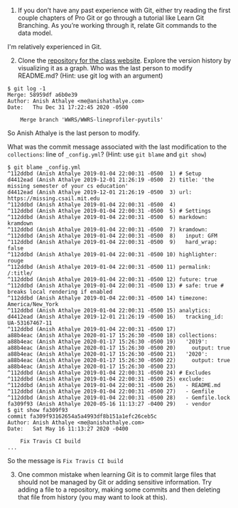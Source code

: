 1. If you don’t have any past experience with Git, either try reading the first couple chapters of Pro Git or go through a tutorial like Learn Git Branching. As you’re working through it, relate Git commands to the data model.

I'm relatively experienced in Git.

2. Clone the [repository for the class website](https://github.com/missing-semester/missing-semester).
Explore the version history by visualizing it as a graph.
Who was the last person to modify README.md? (Hint: use git log with an argument)

```console
$ git log -1
Merge: 58959df a6b0e39
Author: Anish Athalye <me@anishathalye.com>
Date:   Thu Dec 31 17:22:45 2020 -0500

    Merge branch 'WWRS/WWRS-lineprofiler-pyutils'
```
So Anish Athalye is the last person to modify.

What was the commit message associated with the last modification to the `collections`: line of `_config.yml`? (Hint: use `git blame` and `git show`)

```console
$ git blame _config.yml
^112ddbd (Anish Athalye 2019-01-04 22:00:31 -0500  1) # Setup
d4412ead (Anish Athalye 2019-12-01 21:26:19 -0500  2) title: 'the missing semester of your cs education'
d4412ead (Anish Athalye 2019-12-01 21:26:19 -0500  3) url: https://missing.csail.mit.edu
^112ddbd (Anish Athalye 2019-01-04 22:00:31 -0500  4) 
^112ddbd (Anish Athalye 2019-01-04 22:00:31 -0500  5) # Settings
^112ddbd (Anish Athalye 2019-01-04 22:00:31 -0500  6) markdown: kramdown
^112ddbd (Anish Athalye 2019-01-04 22:00:31 -0500  7) kramdown:
^112ddbd (Anish Athalye 2019-01-04 22:00:31 -0500  8)   input: GFM
^112ddbd (Anish Athalye 2019-01-04 22:00:31 -0500  9)   hard_wrap: false
^112ddbd (Anish Athalye 2019-01-04 22:00:31 -0500 10) highlighter: rouge
^112ddbd (Anish Athalye 2019-01-04 22:00:31 -0500 11) permalink: /:title/
^112ddbd (Anish Athalye 2019-01-04 22:00:31 -0500 12) future: true
^112ddbd (Anish Athalye 2019-01-04 22:00:31 -0500 13) # safe: true # breaks local rendering if enabled
^112ddbd (Anish Athalye 2019-01-04 22:00:31 -0500 14) timezone: America/New_York
^112ddbd (Anish Athalye 2019-01-04 22:00:31 -0500 15) analytics:
d4412ead (Anish Athalye 2019-12-01 21:26:19 -0500 16)   tracking_id: UA-53167467-11
^112ddbd (Anish Athalye 2019-01-04 22:00:31 -0500 17) 
a88b4eac (Anish Athalye 2020-01-17 15:26:30 -0500 18) collections:
a88b4eac (Anish Athalye 2020-01-17 15:26:30 -0500 19)   '2019':
a88b4eac (Anish Athalye 2020-01-17 15:26:30 -0500 20)     output: true
a88b4eac (Anish Athalye 2020-01-17 15:26:30 -0500 21)   '2020':
a88b4eac (Anish Athalye 2020-01-17 15:26:30 -0500 22)     output: true
a88b4eac (Anish Athalye 2020-01-17 15:26:30 -0500 23) 
^112ddbd (Anish Athalye 2019-01-04 22:00:31 -0500 24) # Excludes
^112ddbd (Anish Athalye 2019-01-04 22:00:31 -0500 25) exclude:
^112ddbd (Anish Athalye 2019-01-04 22:00:31 -0500 26)   - README.md
^112ddbd (Anish Athalye 2019-01-04 22:00:31 -0500 27)   - Gemfile
^112ddbd (Anish Athalye 2019-01-04 22:00:31 -0500 28)   - Gemfile.lock
fa309f93 (Anish Athalye 2020-05-16 11:13:27 -0400 29)   - vendor
$ git show fa309f93
commit fa309f93162654a5a4993df8b151a1efc26ceb5c
Author: Anish Athalye <me@anishathalye.com>
Date:   Sat May 16 11:13:27 2020 -0400

    Fix Travis CI build
...
```

So the message is `Fix Travis CI build`


3. One common mistake when learning Git is to commit large files that should not be managed by Git or adding sensitive information. Try adding a file to a repository, making some commits and then deleting that file from history (you may want to look at this).
